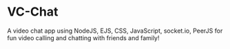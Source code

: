 # VC-Chat
A video chat app using NodeJS, EJS, CSS, JavaScript, socket.io, PeerJS for fun video calling and chatting with friends and family!
